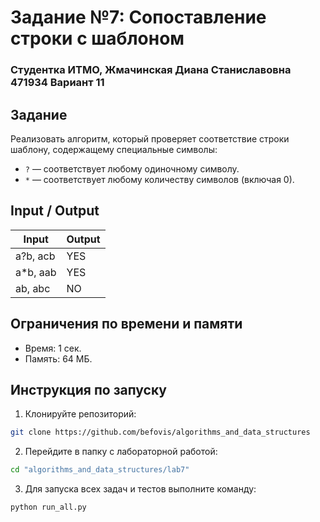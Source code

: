 # Задание №7: Сопоставление строки с шаблоном
### Студентка ИТМО, Жмачинская Диана Станиславовна 471934 Вариант 11


## Задание
Реализовать алгоритм, который проверяет соответствие строки шаблону, содержащему специальные символы:
- `?` — соответствует любому одиночному символу.
- `*` — соответствует любому количеству символов (включая 0).

## Input / Output

| Input | Output |
|-----------------|----------|
| a?b, acb | YES |
| a*b, aab | YES |
| ab, abc | NO |

## Ограничения по времени и памяти
- Время: 1 сек.
- Память: 64 МБ.

## Инструкция по запуску

1. Клонируйте репозиторий:
```bash
git clone https://github.com/befovis/algorithms_and_data_structures
```

2. Перейдите в папку с лабораторной работой:
```bash
cd "algorithms_and_data_structures/lab7"
```

3. Для запуска всех задач и тестов выполните команду:
```bash
python run_all.py
```
